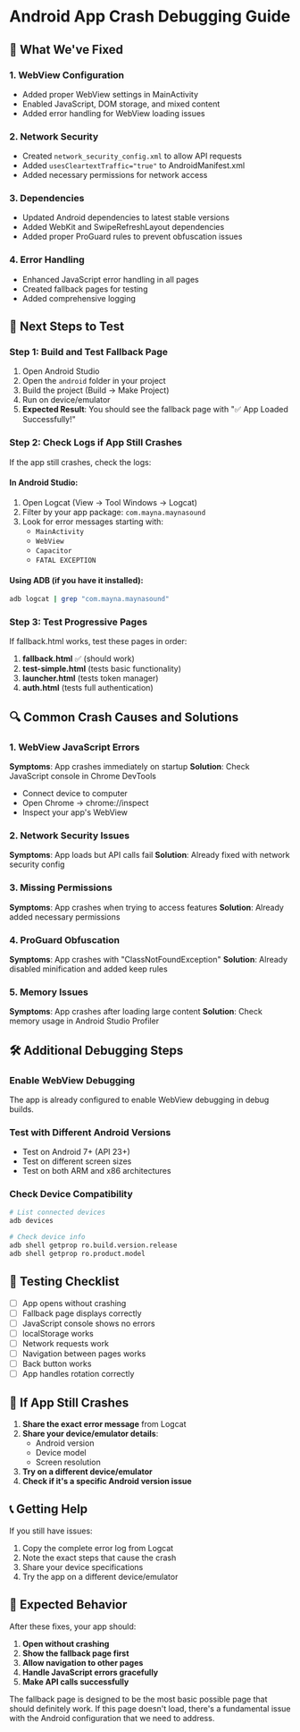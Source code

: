 # Android App Crash Debugging Guide

## 🔧 What We've Fixed

### 1. **WebView Configuration**
- Added proper WebView settings in MainActivity
- Enabled JavaScript, DOM storage, and mixed content
- Added error handling for WebView loading issues

### 2. **Network Security**
- Created `network_security_config.xml` to allow API requests
- Added `usesCleartextTraffic="true"` to AndroidManifest.xml
- Added necessary permissions for network access

### 3. **Dependencies**
- Updated Android dependencies to latest stable versions
- Added WebKit and SwipeRefreshLayout dependencies
- Added proper ProGuard rules to prevent obfuscation issues

### 4. **Error Handling**
- Enhanced JavaScript error handling in all pages
- Created fallback pages for testing
- Added comprehensive logging

## 🚀 Next Steps to Test

### Step 1: Build and Test Fallback Page
1. Open Android Studio
2. Open the `android` folder in your project
3. Build the project (Build → Make Project)
4. Run on device/emulator
5. **Expected Result**: You should see the fallback page with "✅ App Loaded Successfully!"

### Step 2: Check Logs if App Still Crashes
If the app still crashes, check the logs:

#### In Android Studio:
1. Open Logcat (View → Tool Windows → Logcat)
2. Filter by your app package: `com.mayna.maynasound`
3. Look for error messages starting with:
   - `MainActivity`
   - `WebView`
   - `Capacitor`
   - `FATAL EXCEPTION`

#### Using ADB (if you have it installed):
```bash
adb logcat | grep "com.mayna.maynasound"
```

### Step 3: Test Progressive Pages
If fallback.html works, test these pages in order:

1. **fallback.html** ✅ (should work)
2. **test-simple.html** (tests basic functionality)
3. **launcher.html** (tests token manager)
4. **auth.html** (tests full authentication)

## 🔍 Common Crash Causes and Solutions

### 1. **WebView JavaScript Errors**
**Symptoms**: App crashes immediately on startup
**Solution**: Check JavaScript console in Chrome DevTools
- Connect device to computer
- Open Chrome → chrome://inspect
- Inspect your app's WebView

### 2. **Network Security Issues**
**Symptoms**: App loads but API calls fail
**Solution**: Already fixed with network security config

### 3. **Missing Permissions**
**Symptoms**: App crashes when trying to access features
**Solution**: Already added necessary permissions

### 4. **ProGuard Obfuscation**
**Symptoms**: App crashes with "ClassNotFoundException"
**Solution**: Already disabled minification and added keep rules

### 5. **Memory Issues**
**Symptoms**: App crashes after loading large content
**Solution**: Check memory usage in Android Studio Profiler

## 🛠️ Additional Debugging Steps

### Enable WebView Debugging
The app is already configured to enable WebView debugging in debug builds.

### Test with Different Android Versions
- Test on Android 7+ (API 23+)
- Test on different screen sizes
- Test on both ARM and x86 architectures

### Check Device Compatibility
```bash
# List connected devices
adb devices

# Check device info
adb shell getprop ro.build.version.release
adb shell getprop ro.product.model
```

## 📱 Testing Checklist

- [ ] App opens without crashing
- [ ] Fallback page displays correctly
- [ ] JavaScript console shows no errors
- [ ] localStorage works
- [ ] Network requests work
- [ ] Navigation between pages works
- [ ] Back button works
- [ ] App handles rotation correctly

## 🚨 If App Still Crashes

1. **Share the exact error message** from Logcat
2. **Share your device/emulator details**:
   - Android version
   - Device model
   - Screen resolution
3. **Try on a different device/emulator**
4. **Check if it's a specific Android version issue**

## 📞 Getting Help

If you still have issues:
1. Copy the complete error log from Logcat
2. Note the exact steps that cause the crash
3. Share your device specifications
4. Try the app on a different device/emulator

## 🎯 Expected Behavior

After these fixes, your app should:
1. **Open without crashing**
2. **Show the fallback page first**
3. **Allow navigation to other pages**
4. **Handle JavaScript errors gracefully**
5. **Make API calls successfully**

The fallback page is designed to be the most basic possible page that should definitely work. If this page doesn't load, there's a fundamental issue with the Android configuration that we need to address.



